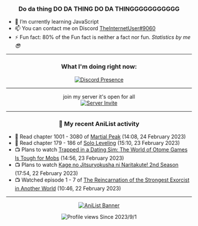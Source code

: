 <div align="center">

### Do da thing DO DA THING DO DA THINGGGGGGGGGGG
</div>

- 🌱 I’m currently learning JavaScript
- 📫 You can contact me on Discord [TheInternetUser#9060](https://discord.com/users/534117072796385300)
- ⚡ Fun fact: 80% of the Fun fact is neither a fact nor fun. _Statistics by me 😎_
<hr>

<div align="center">

### What I'm doing right now:
[![Discord Presence](https://lanyard.cnrad.dev/api/534117072796385300)](https://discord.com/users/534117072796385300)
<hr>

join my server it's open for all <br>
[![Server Invite](https://invidget.switchblade.xyz/bfYgVHxrSs)](https://discord.gg/bfYgVHxrSs)

<hr>
  
### 🌸 My recent AniList activity

</div>

<!-- ANILIST_ACTIVITY:start -->

-   📖 Read chapter 1001 - 3080 of [Martial Peak](https://anilist.co/manga/104494) (14:08, 24 February 2023)
-   📖 Read chapter 179 - 186 of [Solo Leveling](https://anilist.co/manga/105398) (15:10, 23 February 2023)
-   📺 Plans to watch [Trapped in a Dating Sim: The World of Otome Games Is Tough for Mobs](https://anilist.co/anime/142074) (14:56, 23 February 2023)
-   📺 Plans to watch [Kage no Jitsuryokusha ni Naritakute! 2nd Season](https://anilist.co/anime/161964) (17:54, 22 February 2023)
-   📺 Watched episode 1 - 7 of [The Reincarnation of the Strongest Exorcist in Another World](https://anilist.co/anime/144553) (10:46, 22 February 2023)

<!-- ANILIST_ACTIVITY:end -->
<hr>

<div align="center">

[![AniList Banner](https://img.anili.st/User/929966)](https://anilist.co/user/TheInternetUser)

![Profile views](https://gpvc.arturio.dev/TheInternetUse7) Since 2023/9/1

</div>
